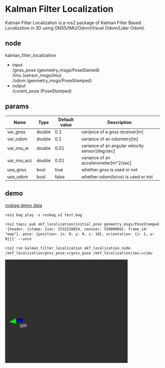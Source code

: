 # Kalman Filter Localization  
Kalman Filter Localization  is a ros2 package of Kalman Filter Based Localization in 3D using GNSS/IMU/Odom(Visual Odom/Lidar Odom).

## node
kalman_filter_localization
- input  
/gnss_pose  (geometry_msgs/PoseStamed)   
/imu  (sensor_msgs/Imu)  
/odom (geometry_msgs/PoseStamped)  
- output  
/curent_pose (PoseStamped)

## params

|Name|Type|Default value|Description|
|---|---|---|---|
|var_gnss|double|0.1|variance of a gnss receiver[m]|
|var_odom|double|0.1|variance of an odometry[m]|
|var_imu_w|double|0.01|variance of an angular velocity sensor[deg/sec]|
|var_imu_acc|double|0.01|variance of an accelerometer[m^2/sec]|
|use_gnss|bool|true|whether gnss is used or not |
|use_odom|bool|false|whether odom(lo/vo) is used or not |

## demo

[rosbag demo data](https://drive.google.com/file/d/1CYuip5dApvcF-xrB2f5s8pdBu7MGCDxP/view)

```
ros2 bag play -s rosbag_v2 test.bag
```

```
ros2 topic pub ekf_localization/initial_pose geometry_msgs/PoseStamped '{header: {stamp: {sec: 1532228824, nanosec: 55000000}, frame_id: "map"}, pose: {position: {x: 0, y: 0, z: 10}, orientation: {z: 1, w: 0}}}' --once
```

```
ros2 run kalman_filter_localization ekf_localization_node /ekf_localization/gnss_pose:=/gnss_pose /ekf_localization/imu:=/imu
```

![demo](./images/demo_ekfl.gif)    
